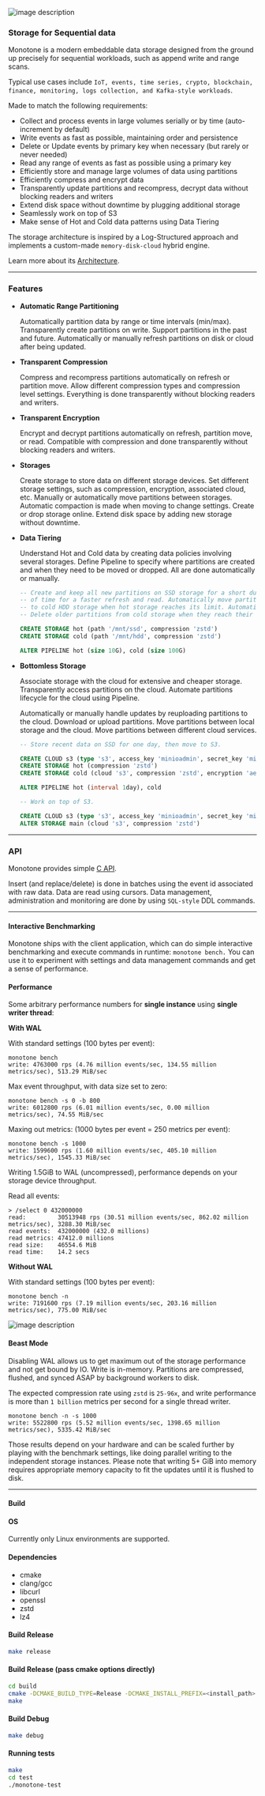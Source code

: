 
![image description](.github/logo.png)

### Storage for Sequential data

Monotone is a modern embeddable data storage designed from the ground up precisely
for sequential workloads, such as append write and range scans.

Typical use cases include `IoT, events, time series, crypto, blockchain, finance, monitoring,
logs collection, and Kafka-style workloads`.

Made to match the following requirements:

- Collect and process events in large volumes serially or by time (auto-increment by default)
- Write events as fast as possible, maintaining order and persistence
- Delete or Update events by primary key when necessary (but rarely or never needed)
- Read any range of events as fast as possible using a primary key
- Efficiently store and manage large volumes of data using partitions
- Efficiently compress and encrypt data
- Transparently update partitions and recompress, decrypt data without blocking readers and writers
- Extend disk space without downtime by plugging additional storage
- Seamlessly work on top of S3
- Make sense of Hot and Cold data patterns using Data Tiering

The storage architecture is inspired by a Log-Structured approach and implements a custom-made `memory-disk-cloud`
hybrid engine.

Learn more about its [Architecture](ARCHITECTURE.md).

----

### Features

- **Automatic Range Partitioning**

    Automatically partition data by range or time intervals (min/max).
	Transparently create partitions on write.
	Support partitions in the past and future.
	Automatically or manually refresh partitions on disk or cloud after being updated.

- **Transparent Compression**

    Compress and recompress partitions automatically on refresh or partition move.
	Allow different compression types and compression level settings.
	Everything is done transparently without blocking readers and writers.

- **Transparent Encryption**
	
	Encrypt and decrypt partitions automatically on refresh, partition move, or read.
	Compatible with compression and done transparently without blocking readers and writers.
  
- **Storages**

    Create storage to store data on different storage devices.
	Set different storage settings, such as compression, encryption, associated cloud, etc.
	Manually or automatically move partitions between storages.
	Automatic compaction is made when moving to change settings.
	Create or drop storage online.
	Extend disk space by adding new storage without downtime.

- **Data Tiering**

    Understand Hot and Cold data by creating data policies involving several storages.
	Define Pipeline to specify where partitions are created and when they need to be moved or dropped.
	All are done automatically or manually.

	```SQL
 	-- Create and keep all new partitions on SSD storage for a short duration
	-- of time for a faster refresh and read. Automatically move partitions
	-- to cold HDD storage when hot storage reaches its limit. Automatically
	-- Delete older partitions from cold storage when they reach their limit.
 
	CREATE STORAGE hot (path '/mnt/ssd', compression 'zstd')
	CREATE STORAGE cold (path '/mnt/hdd', compression 'zstd')

	ALTER PIPELINE hot (size 10G), cold (size 100G)
	```

- **Bottomless Storage**

    Associate storage with the cloud for extensive and cheaper storage.
	Transparently access partitions on the cloud.
	Automate partitions lifecycle for the cloud using Pipeline.

    Automatically or manually handle updates by reuploading partitions to the cloud.
	Download or upload partitions.
	Move partitions between local storage and the cloud.
	Move partitions between different cloud services.

	```SQL
 	-- Store recent data on SSD for one day, then move to S3.

	CREATE CLOUD s3 (type 's3', access_key 'minioadmin', secret_key 'minioadmin', url 'localhost:9000')
	CREATE STORAGE hot (compression 'zstd')
	CREATE STORAGE cold (cloud 's3', compression 'zstd', encryption 'aes')

	ALTER PIPELINE hot (interval 1day), cold
	```

	```SQL
	-- Work on top of S3.

 	CREATE CLOUD s3 (type 's3', access_key 'minioadmin', secret_key 'minioadmin', url 'localhost:9000')
	ALTER STORAGE main (cloud 's3', compression 'zstd')
	```

----

### API

Monotone provides simple [C API](monotone/main/api/monotone.h).

Insert (and replace/delete) is done in batches using the event id associated with raw data.
Data are read using cursors.
Data management, administration and monitoring are done by using `SQL-style` DDL commands.

----

#### Interactive Benchmarking

Monotone ships with the client application, which can do simple interactive benchmarking and
execute commands in runtime: `monotone bench.` You can use it to experiment with settings and data management commands and get a sense of performance.

#### Performance

Some arbitrary performance numbers for **single instance** using **single writer thread**:

**With WAL**

With standard settings (100 bytes per event):

```
monotone bench
write: 4763000 rps (4.76 million events/sec, 134.55 million metrics/sec), 513.29 MiB/sec
```

Max event throughput, with data size set to zero:

```
monotone bench -s 0 -b 800
write: 6012800 rps (6.01 million events/sec, 0.00 million metrics/sec), 74.55 MiB/sec
```

Maxing out metrics: (1000 bytes per event = 250 metrics per event):

```
monotone bench -s 1000
write: 1599600 rps (1.60 million events/sec, 405.10 million metrics/sec), 1545.33 MiB/sec
```
Writing 1.5GiB to WAL (uncompressed), performance depends on your storage device throughput.

Read all events:

```
> /select 0 432000000
read:         30513948 rps (30.51 million events/sec, 862.02 million metrics/sec), 3288.30 MiB/sec
read events:  432000000 (432.0 millions)
read metrics: 47412.0 millions
read size:    46554.6 MiB
read time:    14.2 secs
```

**Without WAL**

With standard settings (100 bytes per event):

```
monotone bench -n
write: 7191600 rps (7.19 million events/sec, 203.16 million metrics/sec), 775.00 MiB/sec
```

![image description](.github/bench.gif)

#### Beast Mode

Disabling WAL allows us to get maximum out of the storage performance and not get bound by IO.
Write is in-memory. Partitions are compressed, flushed, and synced ASAP by background workers to disk.

The expected compression rate using `zstd` is `25-96x`, and write performance is more than `1 billion` metrics per second for a
single thread writer.

```
monotone bench -n -s 1000
write: 5522800 rps (5.52 million events/sec, 1398.65 million metrics/sec), 5335.42 MiB/sec
```

Those results depend on your hardware and can be scaled further by playing with the benchmark settings, like doing parallel writing
to the independent storage instances.
Please note that writing 5+ GiB into memory requires appropriate memory capacity to fit the updates until it is flushed to disk.

----

#### Build

#### OS

Currently only Linux environments are supported.

#### Dependencies

- cmake
- clang/gcc
- libcurl
- openssl
- zstd
- lz4

#### Build Release

```sh
make release
```

#### Build Release (pass cmake options directly)

```sh
cd build
cmake -DCMAKE_BUILD_TYPE=Release -DCMAKE_INSTALL_PREFIX=<install_path> .
make
```

#### Build Debug

```sh
make debug
```

#### Running tests

```sh
make
cd test
./monotone-test
```
